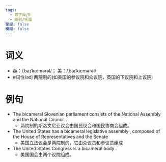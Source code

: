 ```yaml
---
tags:
  - 首字母/B
  - 级别/托福
掌握: false
模糊: false
---
```

# 词义
- 英：/ˌbaɪˈkæmərəl/； 美：/ˌbaɪˈkæmərəl/
- #词性/adj  两院制的(如美国的参议院和众议院，英国的下议院和上议院)
# 例句
- The bicameral Slovenian parliament consists of the National Assembly and the National Council .
	- 两院制的斯洛文尼亚议会由国民议会和国民协商会组成。
- The United States has a bicameral legislative assembly , composed of the House of Representatives and the Senate
	- 美国立法议会是两院制的，它由众议员和参议员组成
- The United States Congress is a bicameral body .
	- 美国国会由两个议院组成。
